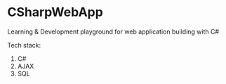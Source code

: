 # CSharpWebApp
Learning &amp; Development playground for web application building with C#

Tech stack:
1. C#
2. AJAX
3. SQL
